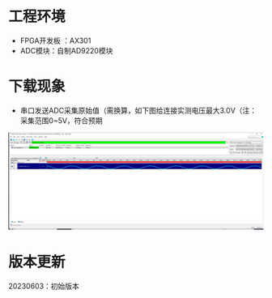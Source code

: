 # 工程环境

+ FPGA开发板 ：AX301
+ ADC模块：自制AD9220模块



# 下载现象

- 串口发送ADC采集原始值（需换算，如下图给连接实测电压最大3.0V（注：采集范围0~5V，符合预期

![Finish](Finish.png)



# 版本更新

20230603：初始版本
